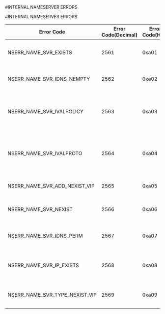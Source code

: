 #INTERNAL NAMESERVER ERRORS

#INTERNAL NAMESERVER ERRORS



<table><thead><tr><th>Error Code</th><th>Error Code(Decimal)</th><th>Error Code(Hex)</th><th>Error Message</th></tr></thead><tbody><tr><td>NSERR_NAME_SVR_EXISTS</td><td>2561</td><td>0xa01</td><td>Name server already exists.</td></tr><tr><td>NSERR_NAME_SVR_IDNS_NEMPTY</td><td>2562</td><td>0xa02</td><td>Name servers already configured.</td></tr><tr><td>NSERR_NAME_SVR_IVALPOLICY</td><td>2563</td><td>0xa03</td><td>Invalid LB method for vserver-based name server.</td></tr><tr><td>NSERR_NAME_SVR_IVALPROTO</td><td>2564</td><td>0xa04</td><td>Invalid service type for vserver-based name server.</td></tr><tr><td>NSERR_NAME_SVR_ADD_NEXIST_VIP</td><td>2565</td><td>0xa05</td><td>vserver does not exist.</td></tr><tr><td>NSERR_NAME_SVR_NEXIST</td><td>2566</td><td>0xa06</td><td>Name server does not exist.</td></tr><tr><td>NSERR_NAME_SVR_IDNS_PERM</td><td>2567</td><td>0xa07</td><td>Operation on internal entity not permitted</td></tr><tr><td>NSERR_NAME_SVR_IP_EXISTS</td><td>2568</td><td>0xa08</td><td>Name server exists with this IP address</td></tr><tr><td>NSERR_NAME_SVR_TYPE_NEXIST_VIP</td><td>2569</td><td>0xa09</td><td>vserver of given type does not exist.</td></tr></tbody></table>

